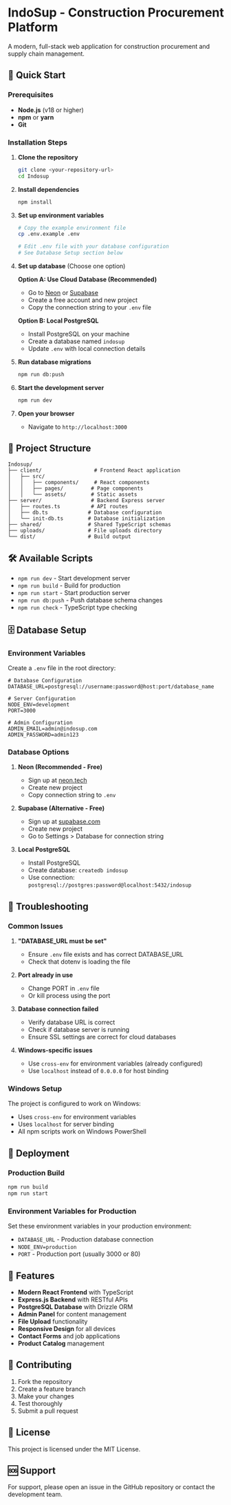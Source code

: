 # IndoSup - Construction Procurement Platform

A modern, full-stack web application for construction procurement and supply chain management.

## 🚀 Quick Start

### Prerequisites

- **Node.js** (v18 or higher)
- **npm** or **yarn**
- **Git**

### Installation Steps

1. **Clone the repository**
   ```bash
   git clone <your-repository-url>
   cd Indosup
   ```

2. **Install dependencies**
   ```bash
   npm install
   ```

3. **Set up environment variables**
   ```bash
   # Copy the example environment file
   cp .env.example .env
   
   # Edit .env file with your database configuration
   # See Database Setup section below
   ```

4. **Set up database** (Choose one option)
   
   **Option A: Use Cloud Database (Recommended)**
   - Go to [Neon](https://neon.tech) or [Supabase](https://supabase.com)
   - Create a free account and new project
   - Copy the connection string to your `.env` file
   
   **Option B: Local PostgreSQL**
   - Install PostgreSQL on your machine
   - Create a database named `indosup`
   - Update `.env` with local connection details

5. **Run database migrations**
   ```bash
   npm run db:push
   ```

6. **Start the development server**
   ```bash
   npm run dev
   ```

7. **Open your browser**
   - Navigate to `http://localhost:3000`

## 📁 Project Structure

```
Indosup/
├── client/                 # Frontend React application
│   ├── src/
│   │   ├── components/     # React components
│   │   ├── pages/         # Page components
│   │   └── assets/        # Static assets
├── server/                # Backend Express server
│   ├── routes.ts          # API routes
│   ├── db.ts             # Database configuration
│   └── init-db.ts        # Database initialization
├── shared/               # Shared TypeScript schemas
├── uploads/              # File uploads directory
└── dist/                 # Build output
```

## 🛠️ Available Scripts

- `npm run dev` - Start development server
- `npm run build` - Build for production
- `npm run start` - Start production server
- `npm run db:push` - Push database schema changes
- `npm run check` - TypeScript type checking

## 🗄️ Database Setup

### Environment Variables

Create a `.env` file in the root directory:

```env
# Database Configuration
DATABASE_URL=postgresql://username:password@host:port/database_name

# Server Configuration
NODE_ENV=development
PORT=3000

# Admin Configuration
ADMIN_EMAIL=admin@indosup.com
ADMIN_PASSWORD=admin123
```

### Database Options

1. **Neon (Recommended - Free)**
   - Sign up at [neon.tech](https://neon.tech)
   - Create new project
   - Copy connection string to `.env`

2. **Supabase (Alternative - Free)**
   - Sign up at [supabase.com](https://supabase.com)
   - Create new project
   - Go to Settings > Database for connection string

3. **Local PostgreSQL**
   - Install PostgreSQL
   - Create database: `createdb indosup`
   - Use connection: `postgresql://postgres:password@localhost:5432/indosup`

## 🔧 Troubleshooting

### Common Issues

1. **"DATABASE_URL must be set"**
   - Ensure `.env` file exists and has correct DATABASE_URL
   - Check that dotenv is loading the file

2. **Port already in use**
   - Change PORT in `.env` file
   - Or kill process using the port

3. **Database connection failed**
   - Verify database URL is correct
   - Check if database server is running
   - Ensure SSL settings are correct for cloud databases

4. **Windows-specific issues**
   - Use `cross-env` for environment variables (already configured)
   - Use `localhost` instead of `0.0.0.0` for host binding

### Windows Setup

The project is configured to work on Windows:
- Uses `cross-env` for environment variables
- Uses `localhost` for server binding
- All npm scripts work on Windows PowerShell

## 🚀 Deployment

### Production Build

```bash
npm run build
npm run start
```

### Environment Variables for Production

Set these environment variables in your production environment:
- `DATABASE_URL` - Production database connection
- `NODE_ENV=production`
- `PORT` - Production port (usually 3000 or 80)

## 📝 Features

- **Modern React Frontend** with TypeScript
- **Express.js Backend** with RESTful APIs
- **PostgreSQL Database** with Drizzle ORM
- **Admin Panel** for content management
- **File Upload** functionality
- **Responsive Design** for all devices
- **Contact Forms** and job applications
- **Product Catalog** management

## 🤝 Contributing

1. Fork the repository
2. Create a feature branch
3. Make your changes
4. Test thoroughly
5. Submit a pull request

## 📄 License

This project is licensed under the MIT License.

## 🆘 Support

For support, please open an issue in the GitHub repository or contact the development team.
